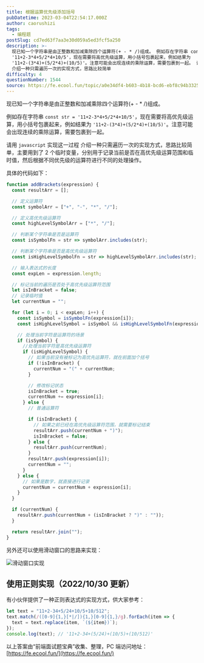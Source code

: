 ```yaml
---
title: 根据运算优先级添加括号
pubDatetime: 2023-03-04T22:54:17.000Z
author: caorushizi
tags:
  - 编程题
postSlug: cd7ed63f7aa3e30d059a5ed3fcf5a250
description: >-
  现已知一个字符串是由正整数和加减乘除四个运算符(+ - * /)组成。 例如存在字符串 const str =
  '11+2-3*4+5/2*4+10/5'，现在需要将高优先级运算，用小括号包裹起来，例如结果为
  '11+2-(3*4)+(5/2*4)+(10/5)'。注意可能会出现连续的乘除运算，需要包裹到一起。 请用 javascript 实现这一过程
  介绍一种只需遍历一次的实现方式，思路比较简单
difficulty: 4
questionNumber: 1544
source: https://fe.ecool.fun/topic/a0e34df4-b603-4b18-bcd6-ebf8c94b3325
---
```


现已知一个字符串是由正整数和加减乘除四个运算符(+ - \* /)组成。

例如存在字符串 `const str = '11+2-3*4+5/2*4+10/5'`，现在需要将高优先级运算，用小括号包裹起来，例如结果为 `'11+2-(3*4)+(5/2*4)+(10/5)'`。注意可能会出现连续的乘除运算，需要包裹到一起。

请用 `javascript` 实现这一过程
介绍一种只需遍历一次的实现方式，思路比较简单，主要用到了 2 个临时变量，分别用于记录当前是否在高优先级运算范围和临时值，然后根据不同优先级的运算符进行不同的处理操作。

具体的代码如下：

```js
function addBrackets(expression) {
  const resultArr = [];

  // 定义运算符
  const symbolArr = ["+", "-", "*", "/"];

  // 定义高优先级运算符
  const highLevelSymbolArr = ["*", "/"];

  // 判断某个字符串是否是运算符
  const isSymbolFn = str => symbolArr.includes(str);

  // 判断某个字符串是否是高优先级运算符
  const isHighLevelSymbolFn = str => highLevelSymbolArr.includes(str);

  // 输入表达式的长度
  const expLen = expression.length;

  // 标记当前的遍历是否处于高优先级运算符范围
  let isInBracket = false;
  // 记录临时值
  let currentNum = "";

  for (let i = 0; i < expLen; i++) {
    const isSymbol = isSymbolFn(expression[i]);
    const isHighLevelSymbol = isSymbol && isHighLevelSymbolFn(expression[i]);

    // 处理当前字符是运算符的场景
    if (isSymbol) {
      //处理当前字符是高优先级运算符
      if (isHighLevelSymbol) {
        // 如果当前没有被标记为高优先运算符，就在前面加个括号
        if (!isInBracket) {
          currentNum = "(" + currentNum;
        }

        // 修改标记状态
        isInBracket = true;
        currentNum += expression[i];
      } else {
        // 普通运算符

        if (isInBracket) {
          // 如果之前已经在高优先级运算符范围，就需要标记结束
          resultArr.push(currentNum + ")");
          isInBracket = false;
        } else {
          resultArr.push(currentNum);
        }
        resultArr.push(expression[i]);
        currentNum = "";
      }
    } else {
      // 如果是数字，就直接进行记录
      currentNum = currentNum + expression[i];
    }
  }

  if (currentNum) {
    resultArr.push(currentNum + (isInBracket ? ")" : ""));
  }

  return resultArr.join("");
}
```

另外还可以使用滑动窗口的思路来实现：

![滑动窗口实现](https://pic.rmb.bdstatic.com/bjh/0531a9146d945741a3368bf59f197c0d.jpeg)

## 使用正则实现（2022/10/30 更新）

有小伙伴提供了一种正则表达式的实现方式，供大家参考：

```js
let text = "11+2-34+5/24+10/5+10/512";
text.match(/([0-9]{1,}[*|/]){1,}[0-9]{1,}/g).forEach(item => {
  text = text.replace(item, `(${item})`);
});
console.log(text); // '11+2-34+(5/24)+(10/5)+(10/512)'
```

以上答案由“前端面试题宝典”收集、整理，PC 端访问地址： [https://fe.ecool.fun/](https://fe.ecool.fun/)
